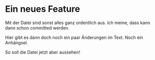 # Ein neues Feature

Mit der Datei sind sonst alles ganz ordentlich aus. 
Ich meine, dass kann dann schon committed werden.

Hier gibt es dann doch noch ein paar Änderungen im Text. 
Noch ein Anhängsel.

So soll die Datei jetzt aber aussehen!